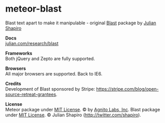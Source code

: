 meteor-blast
==============

Blast text apart to make it manipulable - original [Blast](https://github.com/julianshapiro/blast) package by [Julian Shapiro](https://github.com/julianshapiro)

**Docs**  
[julian.com/research/blast](http://julian.com/research/blast)

**Frameworks**  
Both jQuery and Zepto are fully supported.

**Browsers**  
All major browsers are supported. Back to IE6.

**Credits**  
Development of Blast sponsored by Stripe: https://stripe.com/blog/open-source-retreat-grantees.

**License**  
Meteor package under [MIT License](LICENSE). © by [Agnito Labs, Inc](http://www.agnitolabs.com).
Blast package under [MIT License](LICENSE). © Julian Shapiro (http://twitter.com/shapiro).